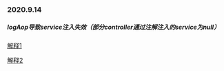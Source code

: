 ### 2020.9.14

##### logAop导致service注入失效（部分controller通过注解注入的service为null）

[解释1](https://blog.csdn.net/Yue_zuozuo/article/details/85053971)

[解释2](https://blog.csdn.net/qq_27610859/article/details/78507151)

